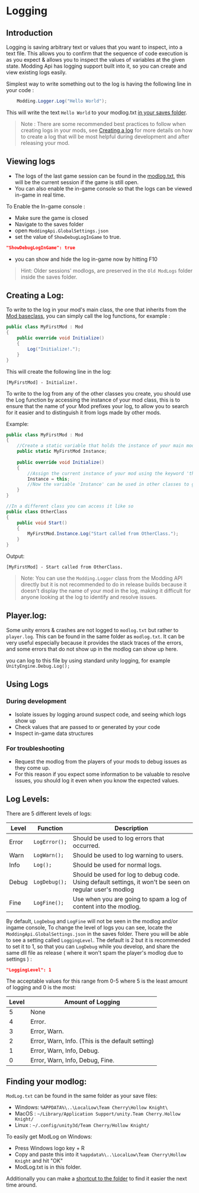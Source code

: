 # Logging

## Introduction 

Logging is saving arbitrary text or values that you want to inspect, into a text file. This allows you to confirm that the sequence of code execution is as you expect & allows you to inspect the values of variables at the given state. Modding Api has logging support built into it, so you can create and view existing logs easily.

Simplest way to write something out to the log is having the following line in your code : 
``` cs
	Modding.Logger.Log("Hello World");
```
This will write the text `Hello World` to your modlog.txt [ in your saves folder](#finding-your-modlog). 

> Note : There are some recommended best practices to follow when creating logs in your mods, see [Creating a log](#creating-a-log) for more details on how to create a log that will be most helpful during development and after releasing your mod.

## Viewing logs

 - The logs of the last game session can be found in the [modlog.txt](#finding-your-modlog), this will be the current session if the game is still open.
 - You can also enable the in-game console so that the logs can be viewed in-game in real time.

To Enable the In-game console :

 - Make sure the game is closed
 - Navigate to the saves folder 
 - open `ModdingApi.GlobalSettings.json` 
 - set the value of `ShowDebugLogInGame` to true.
``` json
"ShowDebugLogInGame": true
```
 - you can show and hide the log in-game now by hitting F10

> Hint: Older sessions' modlogs, are preserved in the `Old ModLogs` folder inside the saves folder.


## Creating a Log:

To write to the log in your mod's main class, the one that inherits from the [Mod baseclass](https://prashantmohta.github.io/ModdingDocs/mod-baseclass.html), you can simply call the log functions, for example :  

```cs 
public class MyFirstMod : Mod
{
	public override void Initialize()
	{
		Log("Initialize!.");
	}
}
```
This will create the following line in the log:  
``` 
[MyFirstMod] - Initialize!.
```

To write to the log from any of the other classes you create, you should use the Log function by accessing the instance of your mod class, this is to ensure that the name of your Mod prefixes your log, to allow you to search for it easier and to distinguish it from logs made by other mods.
   
Example:
```cs 
public class MyFirstMod : Mod
{
	//Create a static variable that holds the instance of your main mod class
	public static MyFirstMod Instance;
	
	public override void Initialize()
	{
		//Assign the current instance of your mod using the keyword 'this`
		Instance = this;
		//Now the variable 'Instance' can be used in other classes to get hold of the current Mod instance.
	}
}

//In a different class you can access it like so
public class OtherClass
{
	public void Start()
	{
		MyFirstMod.Instance.Log("Start called from OtherClass.");
	}
}
```
Output:
``` 
[MyFirstMod] - Start called from OtherClass.
```

> Note: You can use the `Modding.Logger` class from the Modding API directly but it is not recommended to do in release builds because it doesn't display the name of your mod in the log, making it difficult for anyone looking at the log to identify and resolve issues.


## Player.log:  
Some unity errors & crashes are not logged to `modlog.txt` but rather to `player.log`. This can be found in the same folder as `modlog.txt`. It can be very useful especially because it provides the stack traces of the errors, and some errors that do not show up in the modlog can show up here.

you can log to this file by using standard unity logging, for example `UnityEngine.Debug.Log();`


## Using Logs 

### During development
 - Isolate issues by logging around suspect code, and seeing which logs show up
 - Check values that are passed to or generated by your code
 - Inspect in-game data structures 

### For troubleshooting
 - Request the modlog from the players of your mods to debug issues as they come up.
 - For this reason if you expect some information to be valuable to resolve issues, you should log it even when you know the expected values.

## Log Levels:  

There are 5 different levels of logs:  

| Level | Function      | Description                                                                                             |
|-------|---------------|---------------------------------------------------------------------------------------------------------|
| Error | `LogError();` | Should be used to log errors that occurred.                                         |
| Warn  | `LogWarn();`  | Should be used to log warning to users.                                                                 |  
| Info  | `Log();`      | Should be used for normal logs.                                                                         | 
| Debug | `LogDebug();` | Should be used for log to debug code. Using default settings, it won't be seen on regular user's modlog |  
| Fine  | `LogFine();`  | Use when you are going to spam a log of content into the modlog.                      |  

By default, `LogDebug` and `LogFine` will not be seen in the modlog and/or ingame console, To change the level of logs you can see, locate the `ModdingApi.GlobalSettings.json` in the saves folder. There you will be able to see a setting called `LoggingLevel`.  The default is 2 but it is recommended to set it to 1, so that you can `LogDebug` while you develop, and share the same dll file as release ( where it won't spam the player's modlog due to settings ) :

```  json
"LoggingLevel": 1
```

The acceptable values for this range from 0-5 where 5 is the least amount of logging  and 0 is the most:  
  
| Level | Amount of Logging                                |
|-------|--------------------------------------------------|
| 5     | None                                             |  
| 4     | Error.                                           |  
| 3     | Error, Warn.                                     |  
| 2     | Error, Warn, Info. (This is the default setting) |   
| 1     | Error, Warn, Info, Debug.                        |   
| 0     | Error, Warn, Info, Debug, Fine.                  |   
   

## Finding your modlog:  
`ModLog.txt` can be found in the same folder as your save files:
- Windows: `%APPDATA%\..\LocalLow\Team Cherry\Hollow Knight\`
- MacOS  : `~/Library/Application Support/unity.Team Cherry.Hollow Knight/`
- Linux  : `~/.config/unity3d/Team Cherry/Hollow Knight/`

To easily get ModLog on Windows:
- Press Windows logo key + R
- Copy and paste this into it `%appdata%\..\LocalLow\Team Cherry\Hollow Knight` and hit "OK"
- ModLog.txt is in this folder.

Additionally you can make a [shortcut to the folder](https://www.howtogeek.com/436615/how-to-create-desktop-shortcuts-on-windows-10-the-easy-way/) to find it easier the next time around.
